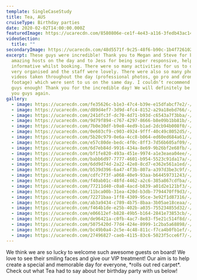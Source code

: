 ```yaml
---
template: SingleCaseStudy
title: Tea, AUS
cruiseType: Birthday parties
date: 2020-02-02T14:00:00.000Z
featuredImage: https://ucarecdn.com/8580806e-ce1f-4e43-a116-3fedb43ac143/-/crop/2309x1617/0,115/-/preview/-/enhance/26/
videoSection:
  title: ""
secondaryImage: https://ucarecdn.com/48d5571f-9c25-48f6-b90c-1b4f726102fe/-/crop/1333x1791/0,0/-/preview/-/enhance/24/
excerpt: These guys were incredible! Thank you to Megan and Steve for being
  amazing hosts on the day and to Jess for being super responsive, helpful and
  informative whilst booking. There were so many activities for us to do, it was
  very organised and the staff were lovely. There were also so many photos and
  videos taken throughout the day (professional photos, go pro and drone
  footage) which were sent to us on the same day. I couldn’t recommend these
  guys enough! Thank you for the incredible day! We will definitely be seeing
  you guys again.
gallery:
  - image: https://ucarecdn.com/fe35626c-b1e3-47c4-b39e-e15dfabcf7e2/-/preview/-/enhance/26/
  - image: https://ucarecdn.com/d89d4ef7-3d9d-4fc4-8152-a29a18ebd766/-/crop/1333x1773/0,0/-/preview/-/enhance/50/
  - image: https://ucarecdn.com/241dfc3f-dc70-4d71-b93d-c6543a7f3bba/-/preview/-/enhance/29/
  - image: https://ucarecdn.com/9d79f894-c767-4297-8666-b8e09b1bb81b/-/crop/1919x1166/81,0/-/preview/-/enhance/38/
  - image: https://ucarecdn.com/7b0e30df-b9e8-4ed9-b1ad-2dcb94b008f0/-/preview/-/enhance/34/
  - image: https://ucarecdn.com/0e603cf9-c903-4924-9fff-40c49c8052d5/-/crop/1333x1791/0,0/-/preview/-/enhance/36/
  - image: https://ucarecdn.com/5b20c979-0e6a-4cc8-b064-ed60ed684a61/-/preview/-/enhance/50/
  - image: https://ucarecdn.com/e57c80de-bedc-4f0c-8ff3-7d56b605af09/-/crop/1333x1711/0,289/-/preview/-/enhance/50/
  - image: https://ucarecdn.com/6d7eb84d-9916-434a-8e69-9b26bf2e68fb/-/preview/-/enhance/50/
  - image: https://ucarecdn.com/bf1fe820-493a-451e-9974-a1e3eaea04ee/-/preview/-/enhance/50/
  - image: https://ucarecdn.com/babb6d97-7777-4601-b954-5523c91da17a/-/preview/-/enhance/42/
  - image: https://ucarecdn.com/6dd9d74d-2a22-42e8-8cd7-e362e561a1ed/-/preview/-/enhance/41/
  - image: https://ucarecdn.com/b539d396-6a47-4f3b-807a-a397d3be3c9f/-/preview/-/enhance/19/
  - image: https://ucarecdn.com/cdfc7f3f-a068-40e9-93aa-b64459731243/-/crop/1333x1630/0,0/-/preview/-/enhance/26/
  - image: https://ucarecdn.com/f40ab01c-48fd-4462-a2c6-385a867cdfba/-/preview/-/enhance/17/
  - image: https://ucarecdn.com/77211d40-c0a8-4acd-b839-a01d2e121bf3/-/preview/-/enhance/50/
  - image: https://ucarecdn.com/11bca00b-31ea-420d-b3db-7794470ff9d3/-/preview/-/enhance/50/
  - image: https://ucarecdn.com/72271baa-1ff8-4309-95ce-3e92f1d87316/-/preview/-/enhance/50/
  - image: https://ucarecdn.com/ab3a9434-c789-4b75-8baa-3b05ae18ceaa/-/preview/-/enhance/50/
  - image: https://ucarecdn.com/f464b1de-e25b-402b-a035-755234855d32/-/crop/1333x1654/0,0/-/preview/-/enhance/55/
  - image: https://ucarecdn.com/e06612ef-b828-49b5-b164-2841e73853cb/-/preview/-/enhance/50/
  - image: https://ucarecdn.com/de96421a-c0fb-4ac7-8e83-f5e21c514f8d/-/crop/1333x1645/0,0/-/preview/-/enhance/40/
  - image: https://ucarecdn.com/5075420d-77d4-424e-8999-1c2ba5a68898/-/preview/-/enhance/21/
  - image: https://ucarecdn.com/bc49b0a4-2c5e-4c48-811c-f7ca4b0fb1ef/-/preview/-/enhance/40/
  - image: https://ucarecdn.com/27496827-caeb-4115-83c6-5023f5cce6f7/-/preview/-/enhance/50/
---
```



We think we are so lucky to welcome such awesome guests on board! We love to see their smiling faces and give our VIP treatment! Our aim is to help create a special and memorable day for everyone, \*rolls out red carpet\*. Check out what Tea had to say about her birthday party with us below!